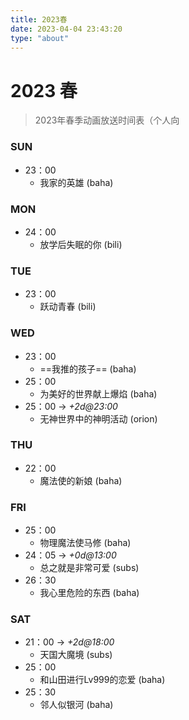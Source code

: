 ```yaml
---
title: 2023春
date: 2023-04-04 23:43:20
type: "about"
---
```


# 2023 春

> 2023年春季动画放送时间表（个人向

### SUN

- 23：00
  - 我家的英雄 (baha)

### MON

- 24：00
  - 放学后失眠的你 (bili)

### TUE

- 23：00
  - 跃动青春 (bili)

### WED

- 23：00
  - ==我推的孩子== (baha)
- 25：00
  - 为美好的世界献上爆焰 (baha)
- 25：00 -> *+2d@23:00*
  - 无神世界中的神明活动 (orion)

### THU

- 22：00
  - 魔法使的新娘 (baha)

### FRI

- 25：00
  - 物理魔法使马修 (baha)
- 24：05 -> *+0d@13:00*
  - 总之就是非常可爱 (subs)
- 26：30
  - 我心里危险的东西 (baha)

### SAT

- 21：00 -> *+2d@18:00*
  - 天国大魔境 (subs)
- 25：00
  - 和山田进行Lv999的恋爱 (baha)
- 25：30
  - 邻人似银河 (baha)